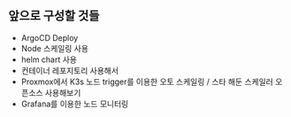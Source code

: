 ## 앞으로 구성할 것들

- ArgoCD Deploy
- Node 스케일링 사용
- helm chart 사용
- 컨테이너 레포지토리 사용해서
- Proxmox에서 K3s 노드 trigger를 이용한 오토 스케일링
  / 스타 해둔 스케일러 오픈소스 사용해보기
- Grafana를 이용한 노드 모니터링
